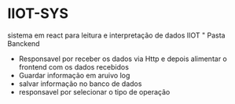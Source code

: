 # IIOT-SYS
sistema em react para leitura e interpretação de dados IIOT
 " Pasta Banckend
  - Responsavel por receber os dados via Http e depois alimentar o frontend com os dados recebidos
  - Guardar informação em aruivo log
  - salvar informação no banco de dados
  - responsavel por selecionar o tipo de operação
